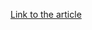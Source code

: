 [Link to the article](https://securityaffairs.com/179146/security/china-linked-group-salt-typhoon-breached-satellite-firm-viasat.html)
